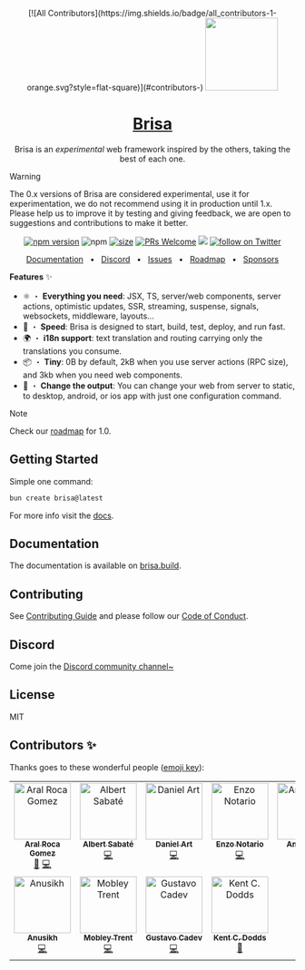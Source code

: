 <p align="center">
<!-- ALL-CONTRIBUTORS-BADGE:START - Do not remove or modify this section -->
[![All Contributors](https://img.shields.io/badge/all_contributors-1-orange.svg?style=flat-square)](#contributors-)
<!-- ALL-CONTRIBUTORS-BADGE:END -->
  <a href="https://brisa.build">
    <picture>
      <img src="https://github.com/brisa-build/brisa/assets/13313058/06a1967f-d6e8-4497-ba6d-51b176abf663" height="128">
    </picture>
    <h1 align="center">Brisa</h1>
  </a>
</p>

<p align="center">Brisa is an <i>experimental</i> web framework inspired by the others, taking the best of each one.</p>

> [!WARNING]
>
> The 0.x versions of Brisa are considered experimental, use it for experimentation, we do not recommend using it in production until 1.x. Please help us to improve it by testing and giving feedback, we are open to suggestions and contributions to make it better.

<div align="center">

[![npm version](https://badge.fury.io/js/brisa.svg)](https://badge.fury.io/js/brisa)
![npm](https://img.shields.io/npm/dw/brisa)
[![size](https://img.shields.io/bundlephobia/minzip/brisa)](https://bundlephobia.com/package/brisa)
[![PRs Welcome][badge-prwelcome]][prwelcome]
<a href="https://github.com/brisa-build/brisa/actions?query=workflow%3ATest" alt="Tests status">
<img src="https://github.com/brisa-build/brisa/workflows/Test/badge.svg" /></a>
<a href="https://twitter.com/intent/follow?screen_name=brisadotbuild">
<img src="https://img.shields.io/twitter/follow/brisadotbuild?style=social&logo=x"
            alt="follow on Twitter"></a>

</div>

[badge-prwelcome]: https://img.shields.io/badge/PRs-welcome-brightgreen.svg?style=flat-square
[prwelcome]: http://makeapullrequest.com

<div align="center">
  <a href="https://brisa.build">Documentation</a>
  <span>&nbsp;&nbsp;•&nbsp;&nbsp;</span>
  <a href="https://discord.gg/MsE9RN3FU4">Discord</a>
  <span>&nbsp;&nbsp;•&nbsp;&nbsp;</span>
  <a href="https://github.com/brisa-build/brisa/issues/new">Issues</a>
  <span>&nbsp;&nbsp;•&nbsp;&nbsp;</span>
  <a href="https://github.com/brisa-build/brisa/issues/1">Roadmap</a>
    <span>&nbsp;&nbsp;•&nbsp;&nbsp;</span>
  <a href="https://github.com/sponsors/aralroca">Sponsors</a>
  <br />
</div>

**Features** ✨

- ⚛️ ・ **Everything you need**: JSX, TS, server/web components, server actions, optimistic updates, SSR, streaming, suspense, signals, websockets, middleware, layouts...
- 🚀 ・ **Speed**: Brisa is designed to start, build, test, deploy, and run fast.
- 🌍 ・ **i18n support**: text translation and routing carrying only the translations you consume.
- 📦 ・ **Tiny**: 0B by default, 2kB when you use server actions (RPC size), and 3kb when you need web components.
- 📲 ・ **Change the output**: You can change your web from server to static, to desktop, android, or ios app with just one configuration command.

> [!NOTE]
>
> Check our [roadmap](https://github.com/brisa-build/brisa/issues/197) for 1.0.

## Getting Started

Simple one command:

```sh
bun create brisa@latest
```

For more info visit the [docs](https://brisa.build/getting-started/quick-start).

## Documentation

The documentation is available on [brisa.build](https://brisa.build).

## Contributing

See [Contributing Guide](CONTRIBUTING.md) and please follow our [Code of Conduct](CODE_OF_CONDUCT.md).

## Discord

Come join the [Discord community channel~](https://discord.gg/MsE9RN3FU4)

## License

MIT

## Contributors ✨

Thanks goes to these wonderful people ([emoji key](https://allcontributors.org/docs/en/emoji-key)):
<!-- ALL-CONTRIBUTORS-LIST:START - Do not remove or modify this section -->
<!-- prettier-ignore-start -->
<!-- markdownlint-disable -->
<table>
  <tbody>
    <tr>
      <td align="center" valign="top" width="14.28%"><a href="https://aralroca.com"><img src="https://avatars3.githubusercontent.com/u/13313058?v=4?s=100" width="100px;" alt="Aral Roca Gomez"/><br /><sub><b>Aral Roca Gomez</b></sub></a><br /><a href="#maintenance-aralroca" title="Maintenance">🚧</a> <a href="https://github.com/aralroca/next-translate/commits?author=aralroca" title="Code">💻</a></td>
      <td align="center" valign="top" width="14.28%"><a href="https://github.com/AlbertSabate"><img src="https://avatars.githubusercontent.com/u/2384218?s=100" width="100px;" alt="Albert Sabaté"/><br /><sub><b>Albert Sabaté</b></sub></a><br /><a href="https://github.com/brisa-build/brisa/commits?author=AlbertSabate" title="Code">💻</a></td>
      <td align="center" valign="top" width="14.28%"><a href="https://github.com/danielart"><img src="https://avatars.githubusercontent.com/u/4655428?s=100" width="100px;" alt="Daniel Art"/><br /><sub><b>Daniel Art</b></sub></a><br /><a href="https://github.com/brisa-build/brisa/commits?author=danielart" title="Code">💻</a></td>
      <td align="center" valign="top" width="14.28%"><a href="https://github.com/enzonotario"><img src="https://avatars.githubusercontent.com/u/10469299?s=100" width="100px;" alt="Enzo Notario"/><br /><sub><b>Enzo Notario</b></sub></a><br /><a href="https://github.com/brisa-build/brisa/commits?author=enzonotario" title="Code">💻</a></td>
      <td align="center" valign="top" width="14.28%"><a href="https://github.com/amatiasq"><img src="https://avatars.githubusercontent.com/u/1533589?s=100" width="100px;" alt="Amatias Q"/><br /><sub><b>Amatias Q</b></sub></a><br /><a href="https://github.com/brisa-build/brisa/commits?author=amatiasq" title="Code">💻</a></td>
      <td align="center" valign="top" width="14.28%"><a href="https://github.com/gariasf"><img src="https://avatars.githubusercontent.com/u/5864275?s=100" width="100px;" alt="Garias F"/><br /><sub><b>Garias F</b></sub></a><br /><a href="https://github.com/brisa-build/brisa/commits?author=gariasf" title="Code">💻</a></td>
      <td align="center" valign="top" width="14.28%"><a href="https://github.com/adriablancafort"><img src="https://avatars.githubusercontent.com/u/76774853?s=100" width="100px;" alt="Adria Blancafort"/><br /><sub><b>Adria Blancafort</b></sub></a><br /><a href="https://github.com/brisa-build/brisa/commits?author=adriablancafort" title="Code">💻</a></td>
    </tr>
    <tr>
      <td align="center" valign="top" width="14.28%"><a href="https://github.com/anusikh"><img src="https://avatars.githubusercontent.com/u/56106489?s=100" width="100px;" alt="Anusikh"/><br /><sub><b>Anusikh</b></sub></a><br /><a href="https://github.com/brisa-build/brisa/commits?author=anusikh" title="Code">💻</a></td>
      <td align="center" valign="top" width="14.28%"><a href="https://github.com/mobley-trent"><img src="https://avatars.githubusercontent.com/u/67474838?s=100" width="100px;" alt="Mobley Trent"/><br /><sub><b>Mobley Trent</b></sub></a><br /><a href="https://github.com/brisa-build/brisa/commits?author=mobley-trent" title="Code">💻</a></td>
      <td align="center" valign="top" width="14.28%"><a href="https://github.com/gustavocadev"><img src="https://avatars.githubusercontent.com/u/84424661?s=100" width="100px;" alt="Gustavo Cadev"/><br /><sub><b>Gustavo Cadev</b></sub></a><br /><a href="https://github.com/brisa-build/brisa/commits?author=gustavocadev" title="Code">💻</a></td>
          <td align="center" valign="top" width="14.28%"><a href="https://kentcdodds.com"><img src="https://avatars.githubusercontent.com/u/1500684?v=4?s=100" width="100px;" alt="Kent C. Dodds"/><br /><sub><b>Kent C. Dodds</b></sub></a><br /><a href="https://github.com/brisa-build/brisa/commits?author=kentcdodds" title="Documentation">📖</a></td>
    </tr>
  </tbody>
</table>

<!-- markdownlint-restore -->
<!-- prettier-ignore-end -->

<!-- ALL-CONTRIBUTORS-LIST:END -->
